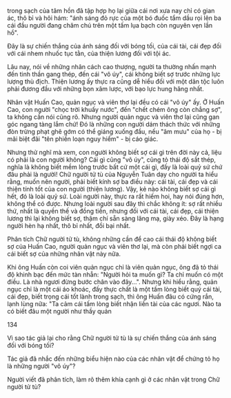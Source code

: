 trong sạch của tâm hồn đã tập hợp họ lại giữa cái nơi xưa nay chỉ có gian ác, thô bỉ và hôi hám: "ánh sáng đỏ rực của một bó đuốc tẩm dầu rọi lên ba cái đầu người đang chăm chú trên một tấm lụa bạch còn nguyên vẹn lần hồ".

Đây là sự chiến thắng của ánh sáng đối với bóng tối, của cái tài, cái đẹp đối với cái nhem nhuốc tục tằn, của thiện lương đối với tội ác.

Lâu nay, nói về những nhân cách cao thượng, người ta thường nhấn mạnh đến tinh thần gang thép, đến cái "vô úy", cái không biết sợ trước những lực lượng thù địch. Thiện lương ấy thực ra cũng dễ hiểu đối với một dân tộc luôn phải đương đầu với những bọn xâm lược, với bạo lực hung hăng nhất.

Nhân vật Huấn Cao, quản ngục và viên thơ lại đều có cái "vô úy" ấy. Ở Huấn Cao, con người "chọc trời khuấy nước", đến "chết chém ông còn chẳng sợ", ta không cần nói cũng rõ. Nhưng người quản ngục và viên thơ lại cũng gan góc ngang tàng lắm chứ! Đó là những con người dám thách thức với những đòn trừng phạt ghê gớm có thể giáng xuống đầu, nếu "âm mưu" của họ - bị mãi biệt đãi "tên phiến loạn nguy hiểm" - bị cáo giác.

Nhưng thử nghĩ mà xem, con người không biết sợ cái gì trên đời này cả, liệu có phải là con người không? Cái gì cũng "vô úy", cũng tỏ thái độ sắt thép, nghĩa là không biết mềm lòng trước bất cứ một cái gì, đấy là loài quỷ sứ chứ đâu phải là người! Chữ người tử tù của Nguyễn Tuân dạy cho người ta hiểu rằng, muốn nên người, phải biết kính sợ ba điều này: cái tài, cái đẹp và cái thiện tính tốt của con người (thiện lương). Vậy, kẻ nào không biết sợ cái gì hết, đó là loài quỷ sứ. Loài người này, thực ra rất hiếm hoi, hay nói đúng hơn, không thể có được. Nhưng loài người sau đây thì chắc không ít: sợ rất nhiều thứ, nhất là quyền thế và đồng tiền, nhưng đối với cái tài, cái đẹp, cái thiện lương thì lại không biết sợ, thậm chí sẵn sàng lăng mạ, giày xéo. Đây là hạng người hèn hạ nhất, thô bỉ nhất, đồi bại nhất.

Phân tích Chữ người tử tù, không những cần để cao cái thái độ không biết sợ của Huấn Cao, người quản ngục và viên thơ lại, mà còn phải biết ngợi ca cái biết sợ của những nhân vật này nữa.

Khi ông Huấn còn coi viên quản ngục chỉ là viên quản ngục, ông đã tỏ thái độ khinh bạc đến mức tàn nhẫn: "Người hỏi ta muốn gì? Ta chỉ muốn có một điều. Là nhà ngươi đừng bước chân vào đây...". Nhưng khi hiểu rằng, quản ngục chỉ là một cái áo khoác, đấy thực chất là một tấm lòng biết quý cái tài, cái đẹp, biết trọng cái tốt lành trong sạch, thì ông Huấn đâu có cứng rắn, lạnh lùng nữa: "Ta cảm cái tấm lòng biết nhận liền tài của các ngươi. Nào ta có biết đâu một người như thầy quản

134

Vì sao tác giả lại cho rằng Chữ người tử tù là sự chiến thắng của ánh sáng đối với bóng tối?

Tác giả đã nhắc đến những biểu hiện nào của các nhân vật để chứng tỏ họ là những người "vô úy"?

Người viết đã phân tích, làm rõ thêm khía cạnh gì ở các nhân vật trong Chữ người tử tù?